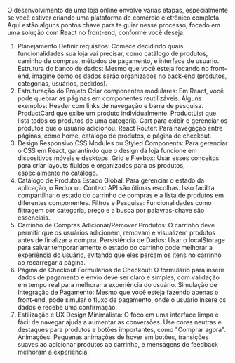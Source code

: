 O desenvolvimento de uma loja online envolve várias etapas, especialmente se você estiver criando uma plataforma de comércio eletrônico completa. Aqui estão alguns pontos chave para te guiar nesse processo, focado em uma solução com React no front-end, conforme você deseja:

1. Planejamento
Definir requisitos: Comece decidindo quais funcionalidades sua loja vai precisar, como catálogo de produtos, carrinho de compras, métodos de pagamento, e interface de usuário.
Estrutura do banco de dados: Mesmo que você esteja focando no front-end, imagine como os dados serão organizados no back-end (produtos, categorias, usuários, pedidos).
2. Estruturação do Projeto
Criar componentes modulares: Em React, você pode quebrar as páginas em componentes reutilizáveis. Alguns exemplos:
Header com links de navegação e barra de pesquisa.
ProductCard que exibe um produto individualmente.
ProductList que lista todos os produtos de uma categoria.
Cart para exibir e gerenciar os produtos que o usuário adicionou.
React Router: Para navegação entre páginas, como home, catálogo de produtos, e página de checkout.
3. Design Responsivo
CSS Modules ou Styled Components: Para gerenciar o CSS em React, garantindo que o design da loja funcione em dispositivos móveis e desktops.
Grid e Flexbox: Usar esses conceitos para criar layouts fluidos e organizados para os produtos, especialmente no catálogo.
4. Catálogo de Produtos
Estado Global: Para gerenciar o estado da aplicação, o Redux ou Context API são ótimas escolhas. Isso facilita compartilhar o estado do carrinho de compras e a lista de produtos em diferentes componentes.
Filtros e Pesquisa: Funcionalidades como filtragem por categoria, preço e a busca por palavras-chave são essenciais.
5. Carrinho de Compras
Adicionar/Remover Produtos: O carrinho deve permitir que os usuários adicionem, removam e visualizem produtos antes de finalizar a compra.
Persistência de Dados: Usar o localStorage para salvar temporariamente o estado do carrinho pode melhorar a experiência do usuário, evitando que eles percam os itens no carrinho ao recarregar a página.
6. Página de Checkout
Formulários de Checkout: O formulário para inserir dados de pagamento e envio deve ser claro e simples, com validação em tempo real para melhorar a experiência do usuário.
Simulação de Integração de Pagamento: Mesmo que você esteja fazendo apenas o front-end, pode simular o fluxo de pagamento, onde o usuário insere os dados e recebe uma confirmação.
7. Estilização e UX
Design Minimalista: O foco em uma interface limpa e fácil de navegar ajuda a aumentar as conversões. Use cores neutras e destaques para produtos e botões importantes, como "Comprar agora".
Animações: Pequenas animações de hover em botões, transições suaves ao adicionar produtos ao carrinho, e mensagens de feedback melhoram a experiência.
